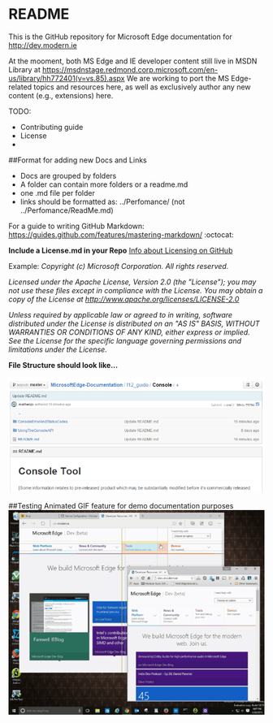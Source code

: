 # README

This is the GitHub repository for Microsoft Edge documentation for http://dev.modern.ie

At the mooment, both MS Edge and IE developer content still live in MSDN Library at https://msdnstage.redmond.corp.microsoft.com/en-us/library/hh772401(v=vs.85).aspx
We are working to port the MS Edge-related topics and resources here, as well as exclusively author any new content (e.g., extensions) here.

TODO: 
* Contributing guide
* License
* 

##Format for adding new Docs and Links


  - Docs are grouped by folders
  - A folder can contain more folders or a readme.md
  - one .md file per folder
  - links should be formatted as: ../Perfomance/  (not ../Perfomance/ReadMe.md)

For a guide to writing GitHub Markdown: https://guides.github.com/features/mastering-markdown/
:octocat:

**Include a License.md in your Repo**
[Info about Licensing on GitHub](https://help.github.com/articles/open-source-licensing/)

Example: 
*Copyright (c) Microsoft Corporation. All rights reserved.*

*Licensed under the Apache License, Version 2.0 (the "License"); you may not use these files except in compliance with the License. You may obtain a copy of the License at http://www.apache.org/licenses/LICENSE-2.0*

*Unless required by applicable law or agreed to in writing, software distributed under the License is distributed on an "AS IS" BASIS, WITHOUT WARRANTIES OR CONDITIONS OF ANY KIND, either express or implied. See the License for the specific language governing permissions and limitations under the License.*

**File Structure should look like...**

![Edge Documentation File Structure](./f12_guide/media/github_doc_filestructure.PNG)


##Testing Animated GIF feature for demo documentation purposes
![Edge Animated Gif Test](/f12_guide/media/EdgeDevToolsGIF_Test.gif)
